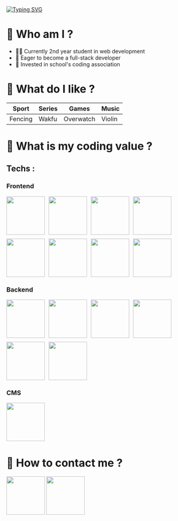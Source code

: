 [![Typing SVG](https://readme-typing-svg.herokuapp.com?font=Fira+Code&weight=700&size=30&duration=3500&pause=500&vCenter=true&random=false&width=435&lines=Hello+world)](https://git.io/typing-svg)

# 🧐 Who am I ?
- 🧑‍💻 Currently 2nd year student in web development
- 📌 Eager to become a full-stack developer
- 👥 Invested in school's coding association

# 💚 What do I like ?

| Sport | Series | Games | Music |
|--------|--------|--------|--------|
| Fencing | Wakfu | Overwatch | Violin |

# 👷 What is my coding value ?

## Techs :
### Frontend
<div style="display: flex; flex-wrap: wrap; gap: 10px;">
  <img src="https://upload.wikimedia.org/wikipedia/commons/thumb/3/38/HTML5_Badge.svg/2048px-HTML5_Badge.svg.png" height="100">
  <img src="https://upload.wikimedia.org/wikipedia/commons/thumb/6/62/CSS3_logo.svg/2048px-CSS3_logo.svg.png" height="100">
  <img src="https://upload.wikimedia.org/wikipedia/commons/thumb/b/b2/Bootstrap_logo.svg/2560px-Bootstrap_logo.svg.png" height="100">
  <img src="https://sass-lang.com/assets/img/styleguide/seal-color.png" height="100">
  <img src="https://upload.wikimedia.org/wikipedia/commons/6/6a/JavaScript-logo.png" height="100">
  <img src="https://cdn.worldvectorlogo.com/logos/typescript.svg" height="100">
  <img src="https://upload.wikimedia.org/wikipedia/commons/thumb/9/95/Vue.js_Logo_2.svg/1184px-Vue.js_Logo_2.svg.png" height="100">
  <img src="https://upload.wikimedia.org/wikipedia/commons/thumb/a/a7/React-icon.svg/1150px-React-icon.svg.png" height="100">
</div>

### Backend
<div style="display: flex; flex-wrap: wrap; gap: 10px;">
  <img src="https://d1zviajkun9gxg.cloudfront.net/user/prod/2020/01/03/fastpages-0622317d-e016-4e7a-b25e-8eef9db1610a.png" height="100">
  <img src="https://brandslogos.com/wp-content/uploads/thumbs/mysql-logo-1.png" height="100">
  <img src="https://media.jvt.me/03019529e6.png" height="100">
  <img src="https://d2eip9sf3oo6c2.cloudfront.net/tags/images/000/000/359/square_480/expressjslogo.png" height="100">
  <img src="https://cdn.icon-icons.com/icons2/2107/PNG/512/file_type_prisma_icon_130234.png" height="100">
  <img src="https://i.pinimg.com/originals/82/a2/18/82a2188c985ce75402ae44fc43fe7e5e.png" height="100">
</div>

### CMS
<div style="display: flex; flex-wrap: wrap; gap: 10px;">
  <img src="https://cdn.pixabay.com/photo/2022/01/16/17/24/wordpress-6942722_1280.png" height="100">
</div>



# 💬 How to contact me ?
<a href="mailto:quentingarnier92320@gmail.com" target="_blank"><img src="https://ouch-cdn2.icons8.com/Q_mKQhLvgHc4CpJslA6YAg1orkPp2LG3W6rdaEQZ1oo/rs:fit:456:456/czM6Ly9pY29uczgu/b3VjaC1wcm9kLmFz/c2V0cy9wbmcvOTYv/MzE3NWFhMzAtMmQw/Yi00MDgyLTlhZWMt/ZWUyZGNlYzQwYmM0/LnBuZw.png" width="100" height="100"></a>
<a href="https://www.linkedin.com/in/quentin-garnier-07a58824b/" target="_blank"><img src="https://upload.wikimedia.org/wikipedia/commons/thumb/8/81/LinkedIn_icon.svg/2048px-LinkedIn_icon.svg.png" width="100" height="100"></a>
